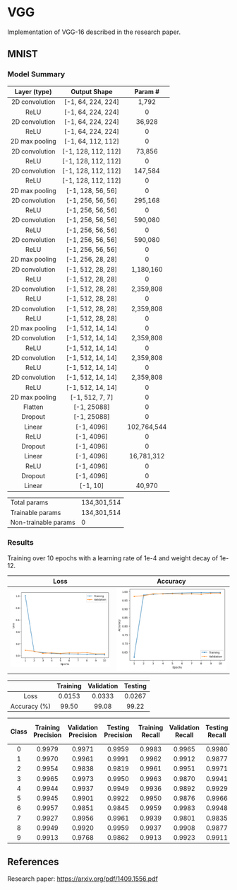 # VGG

Implementation of VGG-16 described in the research paper.

## MNIST

### Model Summary

|  Layer (type)  |    Output Shape     |   Param #   |
| :------------: | :-----------------: | :---------: |
| 2D convolution | [-1, 64, 224, 224]  |    1,792    |
|      ReLU      | [-1, 64, 224, 224]  |      0      |
| 2D convolution | [-1, 64, 224, 224]  |   36,928    |
|      ReLU      | [-1, 64, 224, 224]  |      0      |
| 2D max pooling | [-1, 64, 112, 112]  |      0      |
| 2D convolution | [-1, 128, 112, 112] |   73,856    |
|      ReLU      | [-1, 128, 112, 112] |      0      |
| 2D convolution | [-1, 128, 112, 112] |   147,584   |
|      ReLU      | [-1, 128, 112, 112] |      0      |
| 2D max pooling |  [-1, 128, 56, 56]  |      0      |
| 2D convolution |  [-1, 256, 56, 56]  |   295,168   |
|      ReLU      |  [-1, 256, 56, 56]  |      0      |
| 2D convolution |  [-1, 256, 56, 56]  |   590,080   |
|      ReLU      |  [-1, 256, 56, 56]  |      0      |
| 2D convolution |  [-1, 256, 56, 56]  |   590,080   |
|      ReLU      |  [-1, 256, 56, 56]  |      0      |
| 2D max pooling |  [-1, 256, 28, 28]  |      0      |
| 2D convolution |  [-1, 512, 28, 28]  |  1,180,160  |
|      ReLU      |  [-1, 512, 28, 28]  |      0      |
| 2D convolution |  [-1, 512, 28, 28]  |  2,359,808  |
|      ReLU      |  [-1, 512, 28, 28]  |      0      |
| 2D convolution |  [-1, 512, 28, 28]  |  2,359,808  |
|      ReLU      |  [-1, 512, 28, 28]  |      0      |
| 2D max pooling |  [-1, 512, 14, 14]  |      0      |
| 2D convolution |  [-1, 512, 14, 14]  |  2,359,808  |
|      ReLU      |  [-1, 512, 14, 14]  |      0      |
| 2D convolution |  [-1, 512, 14, 14]  |  2,359,808  |
|      ReLU      |  [-1, 512, 14, 14]  |      0      |
| 2D convolution |  [-1, 512, 14, 14]  |  2,359,808  |
|      ReLU      |  [-1, 512, 14, 14]  |      0      |
| 2D max pooling |   [-1, 512, 7, 7]   |      0      |
|    Flatten     |     [-1, 25088]     |      0      |
|    Dropout     |     [-1, 25088]     |      0      |
|     Linear     |     [-1, 4096]      | 102,764,544 |
|      ReLU      |     [-1, 4096]      |      0      |
|    Dropout     |     [-1, 4096]      |      0      |
|     Linear     |     [-1, 4096]      | 16,781,312  |
|      ReLU      |     [-1, 4096]      |      0      |
|    Dropout     |     [-1, 4096]      |      0      |
|     Linear     |      [-1, 10]       |   40,970    |

|                      |             |
| -------------------- | ----------- |
| Total params         | 134,301,514 |
| Trainable params     | 134,301,514 |
| Non-trainable params | 0           |

### Results

Training over 10 epochs with a learning rate of 1e-4 and weight decay of 1e-12.

|                     Loss                      |                       Accuracy                        |
| :-------------------------------------------: | :---------------------------------------------------: |
| ![MNIST loss graph](Resources/mnist_loss.png) | ![MNIST accuracy graph](Resources/mnist_accuracy.png) |

|              | Training | Validation | Testing |
| :----------: | :------: | :--------: | :-----: |
|     Loss     |  0.0153  |   0.0333   | 0.0267  |
| Accuracy (%) |  99.50   |   99.08    |  99.22  |

| Class | Training Precision | Validation Precision | Testing Precision | Training Recall | Validation Recall | Testing Recall | Training F1 Score | Validation F1 Score | Testing F1 Score |
| :---: | :----------------: | :------------------: | :---------------: | :-------------: | :---------------: | :------------: | :---------------: | :-----------------: | :--------------: |
|   0   |       0.9979       |        0.9971        |      0.9959       |     0.9983      |      0.9965       |     0.9980     |      0.9981       |       0.9968        |      0.9969      |
|   1   |       0.9970       |        0.9961        |      0.9991       |     0.9962      |      0.9912       |     0.9877     |      0.9966       |       0.9936        |      0.9934      |
|   2   |       0.9954       |        0.9838        |      0.9819       |     0.9961      |      0.9951       |     0.9971     |      0.9958       |       0.9894        |      0.9894      |
|   3   |       0.9965       |        0.9973        |      0.9950       |     0.9963      |      0.9870       |     0.9941     |      0.9964       |       0.9921        |      0.9946      |
|   4   |       0.9944       |        0.9937        |      0.9949       |     0.9936      |      0.9892       |     0.9929     |      0.9940       |       0.9915        |      0.9939      |
|   5   |       0.9945       |        0.9901        |      0.9922       |     0.9950      |      0.9876       |     0.9966     |      0.9947       |       0.9888        |      0.9944      |
|   6   |       0.9957       |        0.9851        |      0.9845       |     0.9959      |      0.9983       |     0.9948     |      0.9958       |       0.9917        |      0.9896      |
|   7   |       0.9927       |        0.9956        |      0.9961       |     0.9939      |      0.9801       |     0.9835     |      0.9933       |       0.9878        |      0.9897      |
|   8   |       0.9949       |        0.9920        |      0.9959       |     0.9937      |      0.9908       |     0.9877     |      0.9943       |       0.9914        |      0.9918      |
|   9   |       0.9913       |        0.9768        |      0.9862       |     0.9913      |      0.9923       |     0.9911     |      0.9913       |       0.9845        |      0.9886      |

## References

Research paper: https://arxiv.org/pdf/1409.1556.pdf
